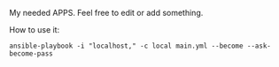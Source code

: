 My needed APPS.
Feel free to edit or add something.

How to use it:

```
ansible-playbook -i "localhost," -c local main.yml --become --ask-become-pass
```
